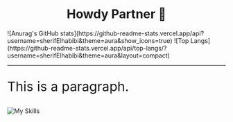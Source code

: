 # 
<h1 align="center">Howdy Partner 👾</h1>
![Anurag's GitHub stats](https://github-readme-stats.vercel.app/api?username=sherifElhabibi&theme=aura&show_icons=true) ![Top Langs](https://github-readme-stats.vercel.app/api/top-langs/?username=sherifElhabibi&theme=aura&layout=compact)

<hr>
<p style="font-size:30px">This is a paragraph.</p>


![My Skills](https://skillicons.dev/icons?i=c,cpp,js,html,css,jquery,bootstrap,sass&theme=light)
